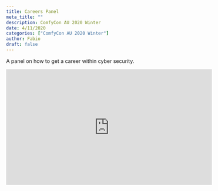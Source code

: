 ```yaml
---
title: Careers Panel
meta_title: ""
description: ComfyCon AU 2020 Winter
date: 4/11/2020
categories: ["ComfyCon AU 2020 Winter"]
author: Fabio
draft: false
---
```

A panel on how to get a career within cyber security.

<iframe width="560" height="315" src="https://www.youtube.com/embed/a7RsAnaJ48k?si=4r_3UV2mlzLqstUT" title="YouTube video player" frameborder="0" allow="accelerometer; autoplay; clipboard-write; encrypted-media; gyroscope; picture-in-picture; web-share" allowfullscreen></iframe>